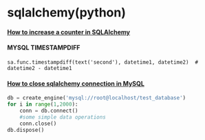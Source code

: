 # sqlalchemy(python)

#### [How to increase a counter in SQLAlchemy](https://stackoverflow.com/a/2334917/6279975)


#### MYSQL TIMESTAMPDIFF

`sa.func.timestampdiff(text('second'), datetime1, datetime2)  # datetime2 - datetime1`


#### [How to close sqlalchemy connection in MySQL](https://stackoverflow.com/questions/8645250/how-to-close-sqlalchemy-connection-in-mysql)

```python
db = create_engine('mysql://root@localhost/test_database')
for i in range(1,2000):
    conn = db.connect()
    #some simple data operations
    conn.close()
db.dispose()
```